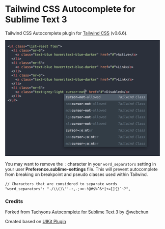 Tailwind CSS Autocomplete for Sublime Text 3
=============

Tailwind CSS Autocomplete plugin for [Tailwind CSS](https://tailwindcss.com/) (v0.6.6).

![screenshot](screenshot.png)

You may want to remove the `:` character in your `word_separators` setting in your user **Preference.sublime-settings** file. This will prevent autocomplete from breaking on breakpoint and pseudo classes used within Tailwind.

    // Characters that are considered to separate words
    "word_separators": "./\\()\"'-:,.;<>~!@#$%^&*|+=[]{}`~?",


### Credits
Forked from [Tachyons Autocomplete for Sublime Text 3](https://github.com/webchun/tachyons-sublime-autocomplete) by [@webchun](https://github.com/webchun) 

Created based on [UIKit Plugin](https://github.com/uikit/uikit-sublime)
